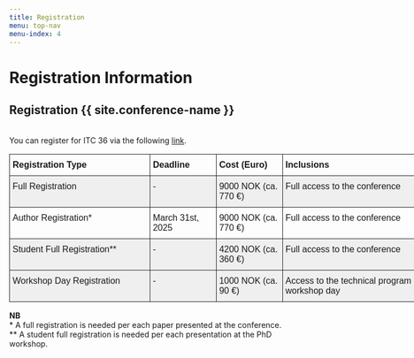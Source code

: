 ```yaml
---
title: Registration
menu: top-nav
menu-index: 4
---
```


# Registration Information


## Registration {{ site.conference-name }}
<br/>You can register for ITC 36 via the following [link](https://ntnu.eventsair.com/itc36/registration).<br/>

<style type="text/css">
.tg  {border-collapse:collapse;border-spacing:0;}
.tg td{border-color:black;border-style:solid;border-width:1px;font-family:Arial, sans-serif;font-size:14px;
  overflow:hidden;padding:10px 5px;word-break:normal;}
.tg th{border-color:black;border-style:solid;border-width:1px;font-family:Arial, sans-serif;font-size:14px;
  font-weight:normal;overflow:hidden;padding:10px 5px;word-break:normal;}
.tg .tg-gmor{border-color:#212529;font-size:16px;text-align:left;vertical-align:top}
.tg .tg-mzrp{background-color:#efefef;border-color:#212529;font-size:16px;text-align:left;vertical-align:top}
.tg .tg-9438{border-color:#212529;font-size:16px;font-weight:bold;text-align:left;vertical-align:top}
</style>
<table class="tg" style="undefined;table-layout: fixed; width: 816px">
<colgroup>
<col style="width: 254.090909px">
<col style="width: 120.090909px">
<col style="width: 120.090909px">
<col style="width: 322.090909px">
</colgroup>
<thead>
  <tr>
    <th class="tg-9438">Registration Type</th>
    <th class="tg-9438">Deadline</th>
    <th class="tg-9438">Cost (Euro)</th>
    <th class="tg-9438">Inclusions</th>
  </tr>
</thead>
<tbody>
  <tr>
    <td class="tg-mzrp">Full Registration</td>
    <td class="tg-mzrp">-</td>
    <td class="tg-mzrp">9000 NOK (ca. 770 €)</td>
    <td class="tg-mzrp">Full access to the conference</td>
  </tr>
  <tr>
    <td class="tg-gmor">Author Registration*</td>
    <td class="tg-gmor"> March 31st, 2025 </td>
    <td class="tg-gmor">9000 NOK (ca. 770 €)</td>
    <td class="tg-gmor">Full access to the conference</td>
  </tr>
  <tr>
    <td class="tg-mzrp">Student Full Registration**</td>
    <td class="tg-mzrp">-</td>
    <td class="tg-mzrp">4200 NOK (ca. 360 €)</td>
    <td class="tg-mzrp">Full access to the conference</td>
  </tr>
  <tr>
    <td class="tg-mzrp">Workshop Day Registration</td>
    <td class="tg-mzrp">-</td>
    <td class="tg-mzrp">1000 NOK (ca. 90 €)</td>
    <td class="tg-mzrp">Access to the technical program on the workshop day</td>
  </tr>
</tbody>
</table>


**NB**<br/>
\*   A full registration is needed per each paper presented at the conference.<br/>
\**  A student full registration is needed per each presentation at the PhD workshop.<br/>
